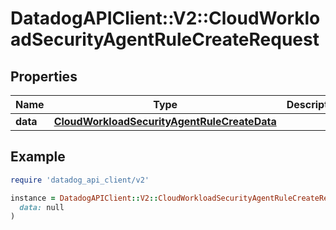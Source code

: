 # DatadogAPIClient::V2::CloudWorkloadSecurityAgentRuleCreateRequest

## Properties

| Name     | Type                                                                                        | Description | Notes |
| -------- | ------------------------------------------------------------------------------------------- | ----------- | ----- |
| **data** | [**CloudWorkloadSecurityAgentRuleCreateData**](CloudWorkloadSecurityAgentRuleCreateData.md) |             |       |

## Example

```ruby
require 'datadog_api_client/v2'

instance = DatadogAPIClient::V2::CloudWorkloadSecurityAgentRuleCreateRequest.new(
  data: null
)
```

